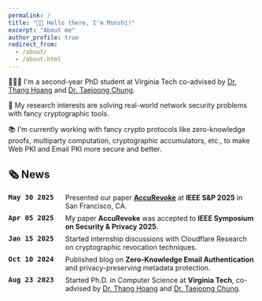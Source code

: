 ```yaml
---
permalink: /
title: "👋🏼 Hello there, I'm Munshi!"
excerpt: "About me"
author_profile: true
redirect_from: 
  - /about/
  - /about.html
---
```




<!-- ![Illustration of combining vision and language modalities](/images/image_to_text_vis.png){: .align-right width="300px"} -->
👨🏻‍💻 I'm a second-year PhD student at Virginia Tech co-advised by [Dr. Thang Hoang](https://thanghoang.github.io) and [Dr. Taejoong Chung](https://taejoong.github.io).

🔬 My research interests are solving real-world network security problems with fancy cryptographic tools.

📚 I'm currently working with fancy crypto protocols like zero-knowledge proofs, multiparty computation, cryptographic accumulators, etc., to make Web PKI and Email PKI more secure and better.




## 🗞️ News

<style>
.update-block {
  display: flex;
  gap: 1rem;
  margin-bottom: 0.5rem;
}
.update-date {
  min-width: 100px;
  font-family: monospace;
  font-weight: bold;
}
</style>

<div class="update-block">
  <div class="update-date">May 30 2025</div>
  <div>Presented our paper <a href="https://www.computer.org/csdl/proceedings-article/sp/2025/223600a627/26hiTQkK8bC" target="_blank"><strong>AccuRevoke</strong></a> at <strong>IEEE S&P 2025</strong> in San Francisco, CA.</div>
</div>


<div class="update-block">
  <div class="update-date">Apr 05 2025</div>
  <div>My paper <strong>AccuRevoke</strong> was accepted to <strong>IEEE Symposium on Security & Privacy 2025</strong>.</div>
</div>

<div class="update-block">
  <div class="update-date">Jan 15 2025</div>
  <div>Started internship discussions with Cloudflare Research on cryptographic revocation techniques.</div>
</div>

<div class="update-block">
  <div class="update-date">Oct 10 2024</div>
  <div>Published blog on <strong>Zero-Knowledge Email Authentication</strong> and privacy-preserving metadata protection.</div>
</div>

<div class="update-block">
  <div class="update-date">Aug 23 2023</div>
  <div>Started Ph.D. in Computer Science at <strong>Virginia Tech</strong>, co-advised by <a href="https://thanghoang.github.io" target="_blank">Dr. Thang Hoang</a> and <a href="https://taejoong.github.io" target="_blank">Dr. Taejoong Chung</a>.</div>
</div>








